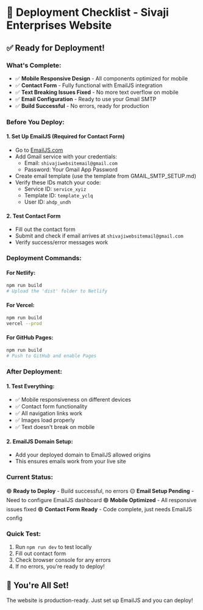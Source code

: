 # 🚀 Deployment Checklist - Sivaji Enterprises Website

## ✅ Ready for Deployment!

### **What's Complete:**
- ✅ **Mobile Responsive Design** - All components optimized for mobile
- ✅ **Contact Form** - Fully functional with EmailJS integration
- ✅ **Text Breaking Issues Fixed** - No more text overflow on mobile
- ✅ **Email Configuration** - Ready to use your Gmail SMTP
- ✅ **Build Successful** - No errors, ready for production

### **Before You Deploy:**

#### 1. **Set Up EmailJS (Required for Contact Form)**
- Go to [EmailJS.com](https://www.emailjs.com/)
- Add Gmail service with your credentials:
  - Email: `shivajiwebsitemail@gmail.com`
  - Password: Your Gmail App Password
- Create email template (use the template from GMAIL_SMTP_SETUP.md)
- Verify these IDs match your code:
  - Service ID: `service_xyiz`
  - Template ID: `template_yclq`
  - User ID: `ahdp_undh`

#### 2. **Test Contact Form**
- Fill out the contact form
- Submit and check if email arrives at `shivajiwebsitemail@gmail.com`
- Verify success/error messages work

### **Deployment Commands:**

#### **For Netlify:**
```bash
npm run build
# Upload the 'dist' folder to Netlify
```

#### **For Vercel:**
```bash
npm run build
vercel --prod
```

#### **For GitHub Pages:**
```bash
npm run build
# Push to GitHub and enable Pages
```

### **After Deployment:**

#### 1. **Test Everything:**
- ✅ Mobile responsiveness on different devices
- ✅ Contact form functionality
- ✅ All navigation links work
- ✅ Images load properly
- ✅ Text doesn't break on mobile

#### 2. **EmailJS Domain Setup:**
- Add your deployed domain to EmailJS allowed origins
- This ensures emails work from your live site

### **Current Status:**
🟢 **Ready to Deploy** - Build successful, no errors
🟡 **Email Setup Pending** - Need to configure EmailJS dashboard
🟢 **Mobile Optimized** - All responsive issues fixed
🟢 **Contact Form Ready** - Code complete, just needs EmailJS config

### **Quick Test:**
1. Run `npm run dev` to test locally
2. Fill out contact form
3. Check browser console for any errors
4. If no errors, you're ready to deploy!

## 🎉 You're All Set!

The website is production-ready. Just set up EmailJS and you can deploy!
